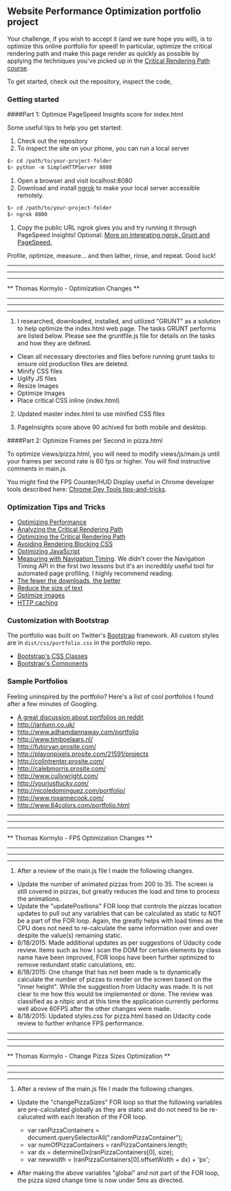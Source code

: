 ## Website Performance Optimization portfolio project

Your challenge, if you wish to accept it (and we sure hope you will), is to optimize this online portfolio for speed! In particular, optimize the critical rendering path and make this page render as quickly as possible by applying the techniques you've picked up in the [Critical Rendering Path course](https://www.udacity.com/course/ud884).

To get started, check out the repository, inspect the code,

### Getting started

####Part 1: Optimize PageSpeed Insights score for index.html

Some useful tips to help you get started:

1. Check out the repository
1. To inspect the site on your phone, you can run a local server

  ```bash
  $> cd /path/to/your-project-folder
  $> python -m SimpleHTTPServer 8080
  ```

1. Open a browser and visit localhost:8080
1. Download and install [ngrok](https://ngrok.com/) to make your local server accessible remotely.

  ``` bash
  $> cd /path/to/your-project-folder
  $> ngrok 8080
  ```

1. Copy the public URL ngrok gives you and try running it through PageSpeed Insights! Optional: [More on integrating ngrok, Grunt and PageSpeed.](http://www.jamescryer.com/2014/06/12/grunt-pagespeed-and-ngrok-locally-testing/)

Profile, optimize, measure... and then lather, rinse, and repeat. Good luck!

************************************************
************************************************
**                                            **
**  Thomas Kormylo - Optimization Changes     **
**                                            **
************************************************
************************************************

1. I researched, downloaded, installed, and utilized "GRUNT" as a solution to help optimize the index.html web page. The tasks GRUNT performs are listed below. Please see the gruntfile.js file for details on the tasks and how they are defined.
 - Clean all necessary directories and files before running grunt tasks to ensure old production files are deleted.
 - Minify CSS files
 - Uglify JS files
 - Resize Images
 - Optimize Images
 - Place critical CSS inline (index.html)
 
 2. Updated master index.html to use minified CSS files
 
 3. PageInsights score above 90 achived for both mobile and desktop.




####Part 2: Optimize Frames per Second in pizza.html

To optimize views/pizza.html, you will need to modify views/js/main.js until your frames per second rate is 60 fps or higher. You will find instructive comments in main.js. 

You might find the FPS Counter/HUD Display useful in Chrome developer tools described here: [Chrome Dev Tools tips-and-tricks](https://developer.chrome.com/devtools/docs/tips-and-tricks).

### Optimization Tips and Tricks
* [Optimizing Performance](https://developers.google.com/web/fundamentals/performance/ "web performance")
* [Analyzing the Critical Rendering Path](https://developers.google.com/web/fundamentals/performance/critical-rendering-path/analyzing-crp.html "analyzing crp")
* [Optimizing the Critical Rendering Path](https://developers.google.com/web/fundamentals/performance/critical-rendering-path/optimizing-critical-rendering-path.html "optimize the crp!")
* [Avoiding Rendering Blocking CSS](https://developers.google.com/web/fundamentals/performance/critical-rendering-path/render-blocking-css.html "render blocking css")
* [Optimizing JavaScript](https://developers.google.com/web/fundamentals/performance/critical-rendering-path/adding-interactivity-with-javascript.html "javascript")
* [Measuring with Navigation Timing](https://developers.google.com/web/fundamentals/performance/critical-rendering-path/measure-crp.html "nav timing api"). We didn't cover the Navigation Timing API in the first two lessons but it's an incredibly useful tool for automated page profiling. I highly recommend reading.
* <a href="https://developers.google.com/web/fundamentals/performance/optimizing-content-efficiency/eliminate-downloads.html">The fewer the downloads, the better</a>
* <a href="https://developers.google.com/web/fundamentals/performance/optimizing-content-efficiency/optimize-encoding-and-transfer.html">Reduce the size of text</a>
* <a href="https://developers.google.com/web/fundamentals/performance/optimizing-content-efficiency/image-optimization.html">Optimize images</a>
* <a href="https://developers.google.com/web/fundamentals/performance/optimizing-content-efficiency/http-caching.html">HTTP caching</a>

### Customization with Bootstrap
The portfolio was built on Twitter's <a href="http://getbootstrap.com/">Bootstrap</a> framework. All custom styles are in `dist/css/portfolio.css` in the portfolio repo.

* <a href="http://getbootstrap.com/css/">Bootstrap's CSS Classes</a>
* <a href="http://getbootstrap.com/components/">Bootstrap's Components</a>

### Sample Portfolios

Feeling uninspired by the portfolio? Here's a list of cool portfolios I found after a few minutes of Googling.

* <a href="http://www.reddit.com/r/webdev/comments/280qkr/would_anybody_like_to_post_their_portfolio_site/">A great discussion about portfolios on reddit</a>
* <a href="http://ianlunn.co.uk/">http://ianlunn.co.uk/</a>
* <a href="http://www.adhamdannaway.com/portfolio">http://www.adhamdannaway.com/portfolio</a>
* <a href="http://www.timboelaars.nl/">http://www.timboelaars.nl/</a>
* <a href="http://futoryan.prosite.com/">http://futoryan.prosite.com/</a>
* <a href="http://playonpixels.prosite.com/21591/projects">http://playonpixels.prosite.com/21591/projects</a>
* <a href="http://colintrenter.prosite.com/">http://colintrenter.prosite.com/</a>
* <a href="http://calebmorris.prosite.com/">http://calebmorris.prosite.com/</a>
* <a href="http://www.cullywright.com/">http://www.cullywright.com/</a>
* <a href="http://yourjustlucky.com/">http://yourjustlucky.com/</a>
* <a href="http://nicoledominguez.com/portfolio/">http://nicoledominguez.com/portfolio/</a>
* <a href="http://www.roxannecook.com/">http://www.roxannecook.com/</a>
* <a href="http://www.84colors.com/portfolio.html">http://www.84colors.com/portfolio.html</a>


************************************************
************************************************
**                                            **
**  Thomas Kormylo - FPS Optimization Changes **
**                                            **
************************************************
************************************************

1. After a review of the main.js file I made the following changes.
 - Update the number of animated pizzas from 200 to 35. The screen is still covered in pizzas, but greatly reduces the load and time to process the animations.
 - Update the "updatePositions" FOR loop that controls the pizzas location updates to pull out any variables that can be calculated as static to NOT be a part of the FOR loop. Again, the greatly helps with load times as the CPU does not need to re-calculate the same information over and over despite the value(s) remaining static.
 - 8/18/2015: Made additional updates as per suggestions of Udacity code review. Items such as how I scan the DOM for certain elements by
	class name have been improved, FOR loops have been further optimized to remove redundant static calculations, etc.
 - 8/18/2015: One change that has not been made is to dynamically calculate the number of pizzas to render on the screen based on the "inner height".
	While the suggestion from Udacity was made. It is not clear to me how this would be implemented or done. The review was classified as a nitpic
	and at this time the application currently performs well above 60FPS after the other changes were made.
 - 8/18/2015: Updated styles.css for pizza.html based on Udacity code review to further enhance FPS performance.
 
 
 
*******************************************************
*******************************************************
**                                                   **
**  Thomas Kormylo - Change Pizza Sizes Optimization **
**                                                   **
*******************************************************
*******************************************************

1. After a review of the main.js file I made the following changes.
 - Update the "changePizzaSizes" FOR loop so that the following variables are pre-calculated globally as they are static and do not need to be re-calucated with each iteration of the FOR loop.
	- var ranPizzaContainers = document.querySelectorAll(".randomPizzaContainer");
	- var numOfPizzaContainers = ranPizzaContainers.length;
	- var dx = determineDx(ranPizzaContainers[0], size);
	- var newwidth = (ranPizzaContainers[0].offsetWidth + dx) + 'px';

- After making the above variables "global" and not part of the FOR loop, the pizza sized change time is now under 5ms as directed.